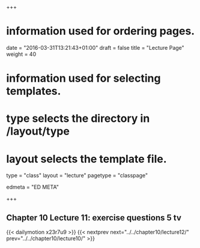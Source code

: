 +++
# information used for ordering pages.
date = "2016-03-31T13:21:43+01:00"
draft = false
title = "Lecture Page"
weight = 40

# information used for selecting templates.
# type selects the directory in /layout/type
# layout selects the template file.

type   = "class"
layout = "lecture"
pagetype = "classpage"





edmeta = "ED META"

+++
## Chapter 10 Lecture 11: exercise questions 5 tv
{{< dailymotion x23r7u9 >}}
{{< nextprev next="../../chapter10/lecture12/"     prev="../../chapter10/lecture10/"  >}}


